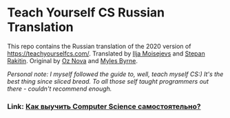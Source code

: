 # Teach Yourself CS Russian Translation

This repo contains the Russian translation of the 2020 version of https://teachyourselfcs.com/. Translated by [Ilja Moisejevs](https://github.com/ilmoi) and [Stepan Rakitin](https://github.com/svrakitin). Original by [Oz Nova](https://twitter.com/oznova_) and [Myles Byrne](https://twitter.com/quackingduck).



*Personal note: I myself followed the guide to, well, teach myself CS:) It's the best thing since sliced bread. To all those self taught programmers out there - couldn't recommend enough.*



### Link: [Как выучить Computer Science самостоятельно?](https://github.com/ilmoi/teachyourselfCS-RU/blob/master/Teach_yourself_cs-2020-RU.md)

